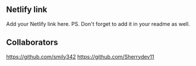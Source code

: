 ## Netlify link
Add your Netlify link here.
PS. Don't forget to add it in your readme as well.

## Collaborators
https://github.com/smily342
https://github.com/Sherrydev11
